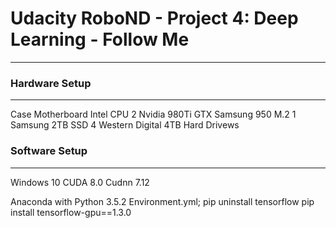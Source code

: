 # Udacity RoboND - Project 4: Deep Learning - Follow Me
---

### Hardware Setup
---
Case
Motherboard
Intel CPU
2 Nvidia 980Ti GTX
Samsung 950 M.2
1 Samsung 2TB SSD
4 Western Digital 4TB Hard Drivews

### Software Setup
---
Windows 10
CUDA 8.0
Cudnn 7.12

Anaconda with Python 3.5.2
Environment.yml;
pip uninstall tensorflow
pip install tensorflow-gpu==1.3.0



